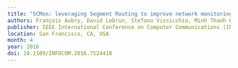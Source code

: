 ```yaml
---
title: "SCMon: leveraging Segment Routing to improve network monitoring"
authors: François Aubry, David Lebrun, Stefano Vissicchio, Minh Thanh Khong, Yves Deville and Olivier Bonaventure
publisher: IEEE International Conference on Computer Communications (INFOCOM)
location: San Francisco, CA, USA
month: 4
year: 2016
doi: 10.1109/INFOCOM.2016.7524410
---
```

